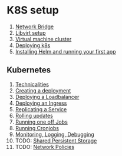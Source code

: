 # K8S setup

1. [Network Bridge](docs/Network_Bridge.md)
2. [Libvirt setup](docs/Libvirt.md)
3. [Virtual machine cluster](docs/VM_Cluster.md)
4. [Deploying k8s](docs/K8S_Deployment.md)
5. [Installing Helm and running your first app](docs/helm/Installation.md)

## Kubernetes

1. [Technicalities](docs/k8s/Technicalities.md)
2. [Creating a deployment](docs/k8s/Deployments.md)
3. [Deploying a Loadbalancer](docs/k8s/Loadbalancer.md)
4. [Deploying an Ingress](docs/k8s/Ingress.md)
5. [Replicating a Service](docs/k8s/Replication.md)
6. [Rolling updates](docs/k8s/Rolling_Updates.md)
7. [Running one off Jobs](docs/k8s/Jobs.md)
8. [Running Cronjobs](docs/k8s/CronJobs.md)
9. [Monitoring, Logging, Debugging](docs/k8s/Debug.md)
10. TODO: [Shared Persistent Storage]()
11. TODO: [Network Policies]()
